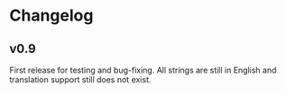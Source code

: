 # Changelog

## v0.9

First release for testing and bug-fixing. All strings are still in English and translation support still does not exist.
